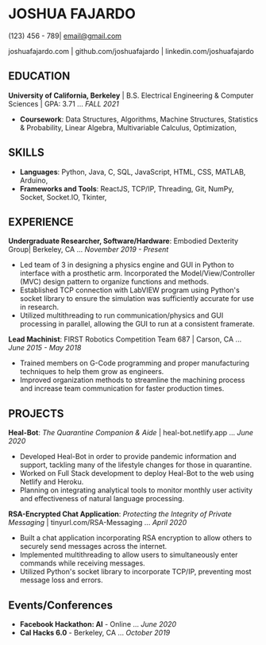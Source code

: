 # JOSHUA FAJARDO

(123) 456 - 789| email@gmail.com

joshuafajardo.com | github.com/joshuafajardo | linkedin.com/joshuafajardo

## EDUCATION

**University of California, Berkeley** | B.S. Electrical Engineering & Computer Sciences | GPA: 3.71 ... *FALL 2021*

* **Coursework**: Data Structures, Algorithms, Machine Structures, Statistics & Probability, Linear Algebra, Multivariable Calculus, Optimization,

## SKILLS

* **Languages**: Python, Java, C, SQL, JavaScript, HTML, CSS, MATLAB, Arduino,
* **Frameworks and Tools**: ReactJS, TCP/IP, Threading, Git, NumPy, Socket, Socket.IO, Tkinter,

## EXPERIENCE

**Undergraduate Researcher, Software/Hardware**: Embodied Dexterity Group| Berkeley, CA ... *November 2019 - Present*

* Led team of 3 in designing a physics engine and GUI in Python to interface with a prosthetic arm. Incorporated the Model/View/Controller (MVC) design pattern to organize functions and methods.
* Established TCP connection with LabVIEW program using Python's socket library to ensure the simulation was sufficiently accurate for use in research.
* Utilized multithreading to run communication/physics and GUI processing in parallel, allowing the GUI to run at a consistent framerate.

**Lead Machinist**: FIRST Robotics Competition Team 687 | Carson, CA ... *June 2015 - May 2018*

* Trained members on G-Code programming and proper manufacturing techniques to help them grow as engineers.
* Improved organization methods to streamline the machining process and increase team communication for faster production times.

## PROJECTS

**Heal-Bot**: *The Quarantine Companion & Aide* | heal-bot.netlify.app ... *June 2020*

* Developed Heal-Bot in order to provide pandemic information and support, tackling many of the lifestyle changes for those in quarantine.
* Worked on Full Stack development to deploy Heal-Bot to the web using Netlify and Heroku.
* Planning on integrating analytical tools to monitor monthly user activity and effectiveness of natural language processing.

**RSA-Encrypted Chat Application**: *Protecting the Integrity of Private Messaging* | tinyurl.com/RSA-Messaging ... *April 2020*

  * Built a chat application incorporating RSA encryption to allow others to securely send messages across the internet.
  * Implemented multithreading to allow users to simultaneously enter commands while receiving messages.
  * Utilized Python's socket library to incorporate TCP/IP, preventing most message loss and errors.

## Events/Conferences

* **Facebook Hackathon: AI** - Online ... *June 2020*
* **Cal Hacks 6.0** - Berkeley, CA ... *October 2019*